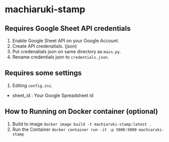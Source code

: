 # machiaruki-stamp

## Requires Google Sheet API credentials

1. Enable Google Sheet API on your Google Account.
2. Create API credenatials. (json)
3. Put credenatials json on same directory as `main.py`.
4. Rename credentials json to `credentials.json`.

## Requires some settings

1. Editing `config.ini`.
  - sheet_id : Your Google Spreadsheet id

## How to Running on Docker container (optional)

1. Build to image
`docker image build -t machiaruki-stamp:latest .`
2. Run the Container
`docker container run -it -p 5000:5000 machiaruki-stamp`
